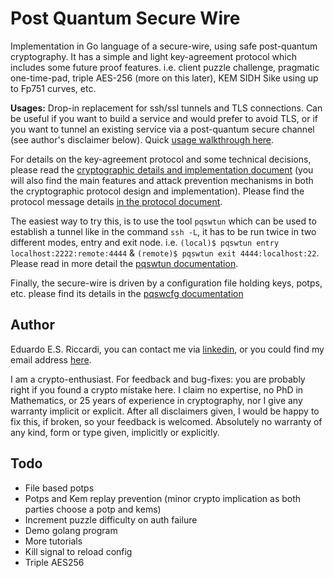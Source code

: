 # Post Quantum Secure Wire
Implementation in Go language of a secure-wire, using safe post-quantum cryptography. It has a simple and light 
key-agreement protocol which includes some future proof features. i.e. client puzzle challenge, pragmatic one-time-pad, 
triple AES-256 (more on this later), KEM SIDH Sike using up to Fp751 curves, etc. 

__Usages:__ Drop-in replacement for ssh/ssl tunnels and TLS connections. Can be useful if you want to build a service
and would prefer to avoid TLS, or if you want to tunnel an existing service via a post-quantum secure channel (see 
author's disclaimer below). Quick [usage walkthrough here](docs/usages.md).

For details on the key-agreement protocol and some technical decisions, please read the
[cryptographic details and implementation document](docs/crypto-and-technical.md) (you will also find the main features
and attack prevention mechanisms in both the cryptographic protocol design and implementation). Please find the protocol
message details [in the protocol document](docs/protocol.md).

The  easiest way to try this, is to use the tool `pqswtun` which can be used to establish a tunnel like in the command
`ssh -L`, it has to be run twice in two different modes, entry and exit node. i.e. 
`(local)$ pqswtun entry localhost:2222:remote:4444` &  `(remote)$ pqswtun exit 4444:localhost:22`. 
Please read in more detail the [pqswtun documentation](docs/pqswtun.md).

Finally, the secure-wire is driven by a configuration file holding keys, potps, etc. please find its details in the
[pqswcfg documentation](docs/pqswcfg.md)

##  Author
Eduardo E.S. Riccardi, you can contact me via [linkedin](https://uk.linkedin.com/in/kukino), or you could find my email
address [here](https://kukino.uk/ed@kukino.uk.pub).

I am a crypto-enthusiast. For feedback and bug-fixes: you are probably right if you found a crypto mistake here.
I claim no expertise, no PhD in Mathematics, or 25 years of experience in cryptography, nor I give any warranty implicit
or explicit. After all disclaimers given, I would be happy to fix this, if broken, so your feedback is welcomed.
Absolutely no warranty of any kind, form or type given, implicitly or explicitly.

## Todo
- File based potps
- Potps and Kem replay prevention (minor crypto implication as both parties choose a potp and kems)
- Increment puzzle difficulty on auth failure
- Demo golang program
- More tutorials
- Kill signal to reload config
- Triple AES256